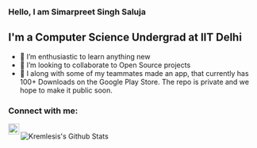 ### Hello, I am Simarpreet Singh Saluja

## I'm a Computer Science Undergrad at IIT Delhi 
- 🌱 I’m enthusiastic to learn anything new 
- 👯 I’m looking to collaborate to Open Source projects
- 🥅  I along with some of my teammates made an app, that currently has 100+ Downloads on the Google Play Store. The repo is private and we hope to make it public soon.

### Connect with me:

[<img align="left" alt="Kremlesis | LinkedIn" width="22px" src="https://cdn.jsdelivr.net/npm/simple-icons@v3/icons/linkedin.svg" />][linkedin]

<br />

<img align="left" alt="Kremlesis's Github Stats" src="https://github-readme-stats.vercel.app/api?username=Kremlesis&show_icons=true&hide_border=true" />

[linkedin]: www.linkedin.com/in/saluja-simarpreet
